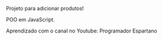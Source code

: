 Projeto para adicionar produtos!

POO em JavaScript.

Aprendizado com o canal no Youtube: Programador Espartano